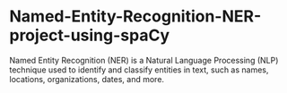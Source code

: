 # Named-Entity-Recognition-NER-project-using-spaCy
Named Entity Recognition (NER) is a Natural Language Processing (NLP) technique used to identify and classify entities in text, such as names, locations, organizations, dates, and more.
